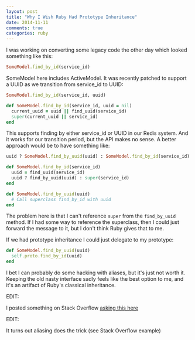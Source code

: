 ```yaml
---
layout: post
title: "Why I Wish Ruby Had Prototype Inheritance"
date: 2014-11-11
comments: true
categories: ruby
---
```


I was working on converting some legacy code the other day which looked something like this:

```ruby
SomeModel.find_by_id(service_id)
```

SomeModel here includes ActiveModel. It was recently patched to support a UUID as we transition from service_id to UUID:

```ruby
SomeModel.find_by_id(service_id, uuid)

def SomeModel.find_by_id(service_id, uuid = nil)
  current_uuid = uuid || find_uuid(service_id)
  super(current_uuid || service_id)
end
```

This supports finding by either service_id or UUID in our Redis system. And it works for our transition period, but the API makes no sense. A better approach would be to have something like:

```ruby
uuid ? SomeModel.find_by_uuid(uuid) : SomeModel.find_by_id(service_id)

def SomeModel.find_by_id(service_id)
  uuid = find_uuid(service_id)
  uuid ? find_by_uuid(uuid) : super(service_id)
end

def SomeModel.find_by_uuid(uuid)
  # Call superclass find_by_id with uuid
end
```

The problem here is that I can't reference `super` from the `find_by_uuid` method. If I had some way to reference the superclass, then I could just forward the message to it, but I don't think Ruby gives that to me.

If we had prototype inheritance I could just delegate to my prototype:

```ruby
def SomeModel.find_by_uuid(uuid)
  self.proto.find_by_id(uuid)
end
```

I bet I can probably do some hacking with aliases, but it's just not worth it. Keeping the old nasty interface sadly feels like the best option to me, and it's an artifact of Ruby's classical inheritance.

EDIT:

I posted something on Stack Overflow [asking this here](http://stackoverflow.com/questions/26870232/ruby-directly-send-superclass-a-message)

EDIT:

It turns out aliasing does the trick (see Stack Overflow example)
